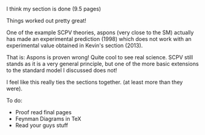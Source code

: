 I think my section is done (9.5 pages)

Things worked out pretty great!

One of the example SCPV theories, aspons (very close to the SM) actually has made an experimental prediction (1998) which does not work with an experimental value obtained in Kevin's section (2013).

That is: Aspons is proven wrong! Quite cool to see real science.
SCPV still stands as it is a very general principle, but one of the more basic extensions to the standard model I discussed does not!

I feel like this really ties the sections together. (at least more than they were).


To do:
 - Proof read final pages
 - Feynman Diagrams in TeX
 - Read your guys stuff